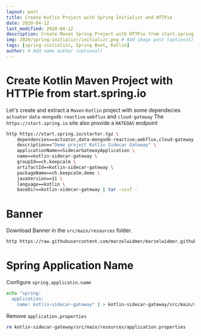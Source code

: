 ```yaml
---
layout: post
title: Create Kotlin Project with Spring Initializr and HTTPie
date: 2020-04-12
last_modified: 2020-04-12
description: Create Maven Spring Project with HTTPie from start.spring.io - Spring Boot - Maven   # Add post description (optional)
img: 2020/spring-initializr/initializr.png # Add image post (optional)
tags: [spring-initializr, Spring Boot, Kotlin]
author: # Add name author (optional)
--- 
```

                                                                                                                
# Create Kotlin Maven Project with HTTPie from start.spring.io 
Let's create and extract a `Maven` `Kotlin` project with some dependecies `actuator` `data-mongodb-reactive` `webflux` and `cloud-gateway`
The `https://start.spring.io` site also provide a `HATEOAS` endpoint

```bash
http https://start.spring.io/starter.tgz \
    dependencies==actuator,data-mongodb-reactive,webflux,cloud-gateway \
    description=="Demo project Kotlin Sidecar Gateway" \
    applicationName==SidecarGatewayApplication \
    name==kotlin-sidecar-gateway \
    groupId==ch.keepcalm \
    artifactId==kotlin-sidecar-gateway \
    packageName==ch.keepcalm.demo \
    javaVersion==11 \
    language==kotlin \
    baseDir==kotlin-sidecar-gateway | tar -xzvf -
```

# Banner
Download Banner in the `src/main/resources` folder.
```bash
http https://raw.githubusercontent.com/marzelwidmer/marzelwidmer.github.io/master/assets/img/2020/spring-initializr/banner.txt > kotlin-sidecar-gateway/src/main/resources/banner.txt
```

# Spring Application Name
Configure `spring.applicatin.name`
```bash
echo "spring:
  application:
    name: kotlin-sidecar-gateway" | > kotlin-sidecar-gateway/src/main/resources/application.yaml
```
Remove `application.properties`
```bash
rm kotlin-sidecar-gateway/src/main/resources/application.properties
```



[jekyll-docs]: https://jekyllrb.com/docs/home
[jekyll-gh]:   https://github.com/jekyll/jekyll
[jekyll-talk]: https://talk.jekyllrb.com/

